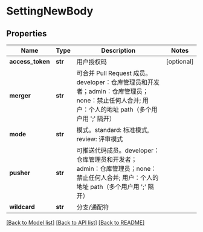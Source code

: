 # SettingNewBody

## Properties
Name | Type | Description | Notes
------------ | ------------- | ------------- | -------------
**access_token** | **str** | 用户授权码 | [optional] 
**merger** | **str** | 可合并 Pull Request 成员。developer：仓库管理员和开发者；admin：仓库管理员；none：禁止任何人合并; 用户：个人的地址 path（多个用户用 &#x27;;&#x27; 隔开） | 
**mode** | **str** | 模式。standard: 标准模式, review: 评审模式 | 
**pusher** | **str** | 可推送代码成员。developer：仓库管理员和开发者；admin：仓库管理员；none：禁止任何人合并; 用户：个人的地址 path（多个用户用 &#x27;;&#x27; 隔开） | 
**wildcard** | **str** | 分支/通配符 | 

[[Back to Model list]](../README.md#documentation-for-models) [[Back to API list]](../README.md#documentation-for-api-endpoints) [[Back to README]](../README.md)

